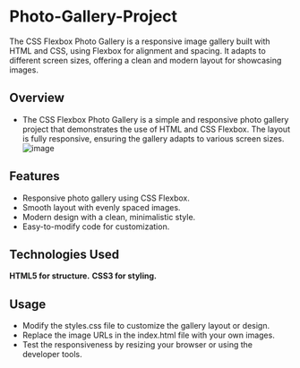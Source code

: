 # Photo-Gallery-Project
The CSS Flexbox Photo Gallery is a responsive image gallery built with HTML and CSS, using Flexbox for alignment and spacing. It adapts to different screen sizes, offering a clean and modern layout for showcasing images.
## Overview
- The CSS Flexbox Photo Gallery is a simple and responsive photo gallery project that demonstrates the use of HTML and CSS Flexbox. The layout is fully responsive, ensuring the 
  gallery adapts to various screen sizes.
![image](https://github.com/user-attachments/assets/b0d4269d-fd00-41cd-89c5-12f4daa850b0)

## Features
- Responsive photo gallery using CSS Flexbox.
- Smooth layout with evenly spaced images.
- Modern design with a clean, minimalistic style.
- Easy-to-modify code for customization.

## Technologies Used
**HTML5 for structure.**
**CSS3 for styling.**
## Usage
- Modify the styles.css file to customize the gallery layout or design.
- Replace the image URLs in the index.html file with your own images.
- Test the responsiveness by resizing your browser or using the developer tools.

